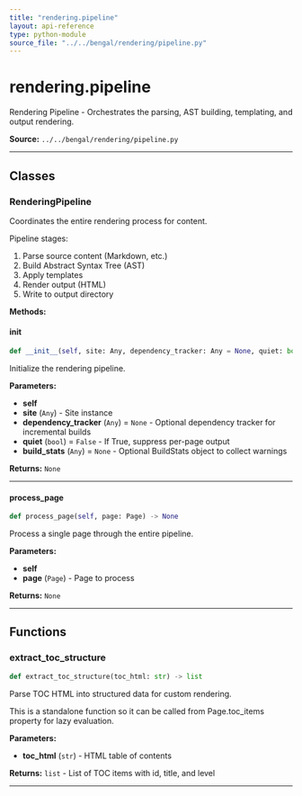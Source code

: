```yaml
---
title: "rendering.pipeline"
layout: api-reference
type: python-module
source_file: "../../bengal/rendering/pipeline.py"
---
```


# rendering.pipeline

Rendering Pipeline - Orchestrates the parsing, AST building, templating, and output rendering.

**Source:** `../../bengal/rendering/pipeline.py`

---

## Classes

### RenderingPipeline


Coordinates the entire rendering process for content.

Pipeline stages:
1. Parse source content (Markdown, etc.)
2. Build Abstract Syntax Tree (AST)
3. Apply templates
4. Render output (HTML)
5. Write to output directory




**Methods:**

#### __init__

```python
def __init__(self, site: Any, dependency_tracker: Any = None, quiet: bool = False, build_stats: Any = None) -> None
```

Initialize the rendering pipeline.

**Parameters:**

- **self**
- **site** (`Any`) - Site instance
- **dependency_tracker** (`Any`) = `None` - Optional dependency tracker for incremental builds
- **quiet** (`bool`) = `False` - If True, suppress per-page output
- **build_stats** (`Any`) = `None` - Optional BuildStats object to collect warnings

**Returns:** `None`






---
#### process_page

```python
def process_page(self, page: Page) -> None
```

Process a single page through the entire pipeline.

**Parameters:**

- **self**
- **page** (`Page`) - Page to process

**Returns:** `None`






---


## Functions

### extract_toc_structure

```python
def extract_toc_structure(toc_html: str) -> list
```

Parse TOC HTML into structured data for custom rendering.

This is a standalone function so it can be called from Page.toc_items
property for lazy evaluation.

**Parameters:**

- **toc_html** (`str`) - HTML table of contents

**Returns:** `list` - List of TOC items with id, title, and level





---

